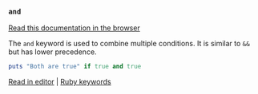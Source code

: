 ### `and`

[Read this documentation in the browser](https://github.com/Shopify/ruby-lsp/blob/main/static_docs/and.md)

The `and` keyword is used to combine multiple conditions. It is similar to `&&` but has lower precedence.

```ruby
puts "Both are true" if true and true
```

[Read in editor](static_docs/and.md) | [Ruby keywords](https://docs.ruby-lang.org/en/3.3/keywords_rdoc.html)
